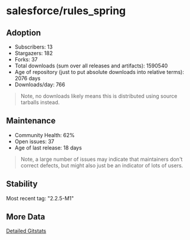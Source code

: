 # salesforce/rules_spring

## Adoption

- Subscribers: 13
- Stargazers: 182
- Forks: 37
- Total downloads (sum over all releases and artifacts): 1590540
- Age of repository (just to put absolute downloads into relative terms): 2076 days
- Downloads/day: 766

> Note, no downloads likely means this is distributed using source tarballs instead.

## Maintenance

- Community Health: 62%
- Open issues: 37
- Age of last release: 18 days

> Note, a large number of issues may indicate that maintainers don't correct defects, but might also
> just be an indicator of lots of users.

## Stability

Most recent tag: "2.2.5-M1"

## More Data

[Detailed Gitstats](/bazel-catalog/gitstats/salesforce/rules_spring)

